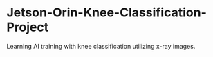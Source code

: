 # Jetson-Orin-Knee-Classification-Project
Learning AI training with knee classification utilizing x-ray images.
